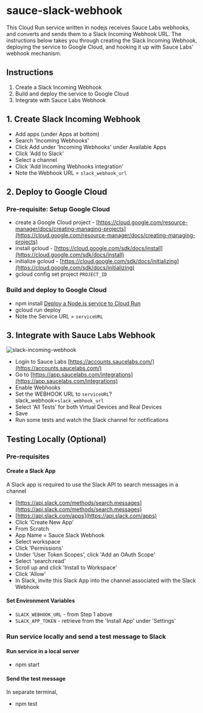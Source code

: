 # sauce-slack-webhook

This Cloud Run service written in nodejs receives Sauce Labs webhooks, and converts and sends them to a Slack Incoming Webhook URL.
The instructions below takes you through creating the Slack Incoming Webhook, deploying the service to Google Cloud, and hooking it up with Sauce Labs' webhook mechanism.

## Instructions
1. Create a Slack Incoming Webhook
2. Build and deploy the service to Google Cloud
3. Integrate with Sauce Labs Webhook

## 1. Create Slack Incoming Webhook
- Add apps (under Apps at bottom)
- Search 'Incoming Webhooks'
- Click Add under 'Incoming Webhooks' under Available Apps
- Click 'Add to Slack'
- Select a channel
- Click 'Add Incoming Webhooks integration'
- Note the Webhook URL = `slack_webhook_url`

## 2. Deploy to Google Cloud
  ### Pre-requisite: Setup Google Cloud
- create a Google Cloud project - [https://cloud.google.com/resource-manager/docs/creating-managing-projects](https://cloud.google.com/resource-manager/docs/creating-managing-projects)
- install gcloud - [https://cloud.google.com/sdk/docs/install](https://cloud.google.com/sdk/docs/install)
- initialize gcloud - [https://cloud.google.com/sdk/docs/initializing](https://cloud.google.com/sdk/docs/initializing)
- gcloud config set project `PROJECT_ID`
### Build and deploy to Google Cloud
- npm install
[Deploy a Node.js service to Cloud Run](https://cloud.google.com/run/docs/quickstarts/build-and-deploy/deploy-nodejs-service)
- gcloud run deploy
- Note the Service URL = `serviceURL`

## 3. Integrate with Sauce Labs Webhook
![slack-incoming-webhook](./images/slack-incoming-webhook.jpg)
- Login to Sauce Labs [https://accounts.saucelabs.com/](https://accounts.saucelabs.com/)
- Go to [https://app.saucelabs.com/integrations](https://app.saucelabs.com/integrations)
- Enable Webhooks
- Set the WEBHOOK URL to `serviceURL`?slack_webhook=`slack_webhook_url`
- Select 'All Tests' for both Virtual Devices and Real Devices
- Save
- Run some tests and watch the Slack channel for notifications

## Testing Locally (Optional)
### Pre-requisites
#### Create a Slack App
A Slack app is required to use the Slack API to search messages in a channel
- [https://api.slack.com/methods/search.messages](https://api.slack.com/methods/search.messages)
- [https://api.slack.com/apps](https://api.slack.com/apps)
- Click 'Create New App'
- From Scratch
- App Name = Sauce Slack Webhook
- Select workspace
- Click 'Permissions'
- Under 'User Token Scopes', click 'Add an OAuth Scope'
- Select 'search:read'
- Scroll up and click 'Install to Workspace'
- Click 'Allow'
- In Slack, invite this Slack App into the channel associated with the Slack Webhook
#### Set Environment Variables
- `SLACK_WEBHOOK_URL` - from Step 1 above
- `SLACK_APP_TOKEN` - retrieve from the 'Install App' under 'Settings'
### Run service locally and send a test message to Slack
#### Run service in a local server
- npm start
#### Send the test message
In separate terminal,
- npm test
